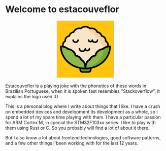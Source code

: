 # Welcome to estacouveflor

<center>
<img src="./apple-touch-icon.png" />
</center>

Estacouveflor is a playing joke with the phonetics of these words in Brazilian Portuguese, when it is spoken fast resembles "Stackoverflow", it explains the logo used :D

This is a personal blog where I write about things that I like. I have a crush on embedded devices and development its development as a whole, so I spend a lot of my spare time playing with them. I have a particular passion for ARM Cortex M, in special the STM32F103xx series. I like to play with them using Rust or C. So you probably will find a lot of about it there.

But I also know a lot about frontend technologies, good software patterns, and a few other things I'been working with for the last 12 years.